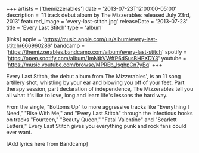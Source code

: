 +++
artists = ['themizzerables']
date = '2013-07-23T12:00:00-05:00'
description = '11 track debut album by The Mizzerables released July 23rd, 2013'
featured_image = 'every-last-stitch.jpg'
releaseDate = '2013-07-23'
title = 'Every Last Stitch'
type = 'album'

[links]
  apple = 'https://music.apple.com/us/album/every-last-stitch/666960286'
  bandcamp = 'https://themizzerables.bandcamp.com/album/every-last-stitch'
  spotify = 'https://open.spotify.com/album/1mNtbVWffP6dSusBHPXDY3'
  youtube = 'https://music.youtube.com/browse/MPREb_lsghpCn7yBq'
+++

Every Last Stitch, the debut album from The Mizzerables', is an 11 song artillery shot, whistling by your ear and blowing you off of your feet. Part therapy session, part declaration of independence, The Mizzerables tell you all what it's like to love, long and learn life's lessons the hard way.

From the single, "Bottoms Up" to more aggressive tracks like "Everything I Need," "Rise With Me," and "Every Last Stitch" through the infectious hooks on tracks "Fourteen," "Beauty Queen," "Fatal Valentine" and "Scarlett Letters," Every Last Stitch gives you everything punk and rock fans could ever want.

[Add lyrics here from Bandcamp]

